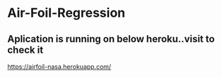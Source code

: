 # Air-Foil-Regression

## Aplication is running on below heroku..visit to check it

https://airfoil-nasa.herokuapp.com/
